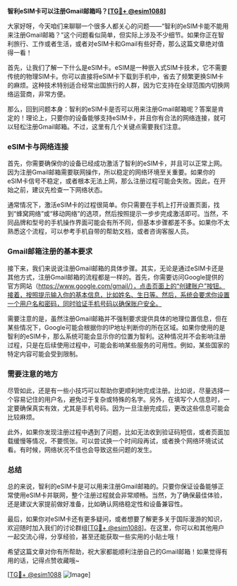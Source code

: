 **智利eSIM卡可以注册Gmail邮箱吗？[[TG💪+ @esim1088](https://t.me/s/esim1088)]**

大家好呀，今天咱们来聊聊一个很多人都关心的问题——“智利的eSIM卡能不能用来注册Gmail邮箱？”这个问题看似简单，但实际上涉及不少细节。如果你正在智利旅行、工作或者生活，或者对eSIM卡和Gmail有些好奇，那么这篇文章绝对值得一看！

首先，让我们了解一下什么是eSIM卡。eSIM是一种嵌入式SIM卡技术，它不需要传统的物理SIM卡。你可以直接将eSIM卡下载到手机中，省去了频繁更换SIM卡的麻烦。这种技术特别适合经常出国旅行的人群，因为它支持在全球范围内切换网络运营商，非常方便。

那么，回到问题本身：智利的eSIM卡是否可以用来注册Gmail邮箱呢？答案是肯定的！理论上，只要你的设备能够支持eSIM卡，并且你有合法的网络连接，就可以轻松注册Gmail邮箱。不过，这里有几个关键点需要我们注意。

### eSIM卡与网络连接

首先，你需要确保你的设备已经成功激活了智利的eSIM卡，并且可以正常上网。因为注册Gmail邮箱需要联网操作，所以稳定的网络环境至关重要。如果你的eSIM卡信号不稳定，或者根本无法上网，那么注册过程可能会失败。因此，在开始之前，建议先检查一下网络状态。

通常情况下，激活eSIM卡的过程很简单。你只需要在手机上打开设置页面，找到“蜂窝网络”或“移动网络”的选项，然后按照提示一步步完成激活即可。当然，不同品牌和型号的手机操作界面可能会有所不同，但基本步骤都差不多。如果你不太熟悉这个流程，可以参考手机自带的帮助文档，或者咨询客服人员。

### Gmail邮箱注册的基本要求

接下来，我们来说说注册Gmail邮箱的具体步骤。其实，无论是通过eSIM卡还是其他方式，注册Gmail邮箱的流程都是一样的。首先，你需要访问Google提供的官方网站（https://www.google.com/gmail/），点击页面上的“创建账户”按钮。接着，按照提示输入你的基本信息，比如姓名、生日等。然后，系统会要求你设置一个用户名和密码，同时验证手机号码以确保账户安全。

需要注意的是，虽然注册Gmail邮箱并不强制要求提供具体的地理位置信息，但在某些情况下，Google可能会根据你的IP地址判断你的所在区域。如果你使用的是智利的eSIM卡，那么系统可能会显示你的位置为智利。这种情况并不会影响注册过程，只是在后续使用过程中，可能会影响某些服务的可用性。例如，某些国家的特定内容可能会受到限制。

### 需要注意的地方

尽管如此，还是有一些小技巧可以帮助你更顺利地完成注册。比如说，尽量选择一个容易记住的用户名，避免过于复杂或特殊的名字。另外，在填写个人信息时，一定要确保真实有效，尤其是手机号码。因为一旦注册完成后，更改这些信息可能会比较麻烦。

此外，如果你发现注册过程中遇到了问题，比如无法收到验证码短信，或者页面加载缓慢等情况，不要慌张。可以尝试换一个时间段再试，或者换个网络环境试试看。有时候，网络状况不佳也会导致这些问题的发生。

### 总结

总的来说，智利的eSIM卡是可以用来注册Gmail邮箱的。只要你保证设备能够正常使用eSIM卡并联网，整个注册过程就会非常顺畅。当然，为了确保最佳体验，还是建议大家提前做好准备，比如确认网络稳定性和设备兼容性。

最后，如果你对eSIM卡还有更多疑问，或者想要了解更多关于国际漫游的知识，欢迎随时加入我们的讨论群组[[TG💪+ @esim1088](https://t.me/s/esim1088)]。在这里，你可以和其他用户一起交流心得，分享经验，甚至还能获取一些实用的小贴士哦！

希望这篇文章对你有所帮助，祝大家都能顺利注册自己的Gmail邮箱！如果觉得有用的话，记得点赞收藏哦~

[[TG💪+ @esim1088](https://t.me/s/esim1088) ![Image](https://i.postimg.cc/4NQfJmqS/Snipaste-2025-05-13-00-14-12.png)]